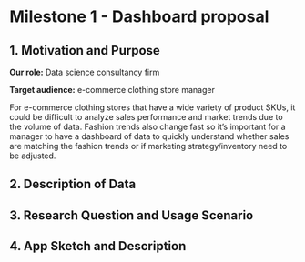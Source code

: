 # Milestone 1 - Dashboard proposal

## 1. Motivation and Purpose

**Our role:** Data science consultancy firm

**Target audience:** e-commerce clothing store manager

For e-commerce clothing stores that have a wide variety of product SKUs, it could be difficult to analyze sales performance and market trends due to the volume of data. Fashion trends also change fast so it’s important for a manager to have a dashboard of data to quickly understand whether sales are matching the fashion trends or if marketing strategy/inventory need to be adjusted.

## 2. Description of Data

## 3. Research Question and Usage Scenario

## 4. App Sketch and Description